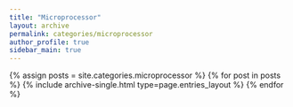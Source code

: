 ```yaml
---
title: "Microprocessor"
layout: archive
permalink: categories/microprocessor
author_profile: true
sidebar_main: true
---
```



{% assign posts = site.categories.microprocessor %}
{% for post in posts %} {% include archive-single.html type=page.entries_layout %} {% endfor %}
